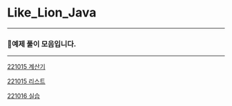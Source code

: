 # Like_Lion_Java

---

###  📌예제 풀이 모음입니다.

---


[221015 계산기](https://github.com/sangho527/Like_Lion_Java/tree/main/src/Lion221005/Calculator1)

[221015 리스트](https://github.com/sangho527/Like_Lion_Java/tree/main/src/Lion221005/collection)

[221016 실습](https://github.com/sangho527/Like_Lion_Java/tree/main/src/Lion221006)

